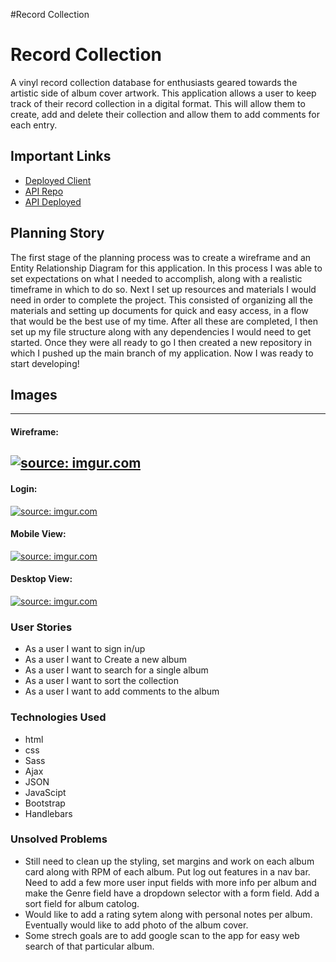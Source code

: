 #Record Collection

# Record Collection
A vinyl record collection database for enthusiasts geared towards the artistic side of album cover artwork.
This application allows a user to keep track of their record collection in a digital format. This will allow them to create, add and delete their collection and allow them to add comments for each entry.

## Important Links

- [Deployed Client](https://loudam88.github.io/record-collection-client/)
- [API Repo](https://github.com/loudam88/record-collection-api)
- [API Deployed](https://intense-scrubland-71825.herokuapp.com/)


## Planning Story

The first stage of the planning process was to create a wireframe and an Entity Relationship Diagram for this application.  In this process I was able to set expectations on what I needed to accomplish, along with a realistic timeframe in which to do so.
Next I set up resources and materials I would need in order to complete the project. This consisted of organizing all the materials and setting up documents for quick and easy access, in a flow that would be the best use of my time.
After all these are completed, I then set up my file structure along with any dependencies I would need to get started.  Once they were all ready to go I then created a new repository in which I pushed up the main branch of my application.  Now I was ready to start developing!

## Images
---
#### Wireframe:
<a href="https://imgur.com/frMoDp6"><img src="https://i.imgur.com/frMoDp6.png" title="source: imgur.com" /></a>
---
#### Login:
<a href="https://imgur.com/rOXXyBW"><img src="https://i.imgur.com/rOXXyBW.png" title="source: imgur.com" /></a>
#### Mobile View:
<a href="https://imgur.com/8ufqk0J"><img src="https://i.imgur.com/8ufqk0J.png" title="source: imgur.com" /></a>
#### Desktop View:
<a href="https://imgur.com/VklXOAV"><img src="https://i.imgur.com/VklXOAV.png" title="source: imgur.com" /></a>

### User Stories

- As a user I want to sign in/up
- As a user I want to Create a new album
- As a user I want to search for a single album
- As a user I want to sort the collection
- As a user I want to add comments to the album

### Technologies Used

- html
- css
- Sass
- Ajax
- JSON
- JavaScipt
- Bootstrap
- Handlebars

### Unsolved Problems

- Still need to clean up the styling, set margins and work on each album card along with RPM of each album. Put log out features in a nav bar. Need to add a few more user input fields with more info per album and make the Genre field have a dropdown selector with a form field. Add a sort field for album catolog.
- Would like to add a rating sytem along with personal notes per album. Eventually would like to add photo of the album cover.
- Some strech goals are to add google scan to the app for easy web search of that particular album.
